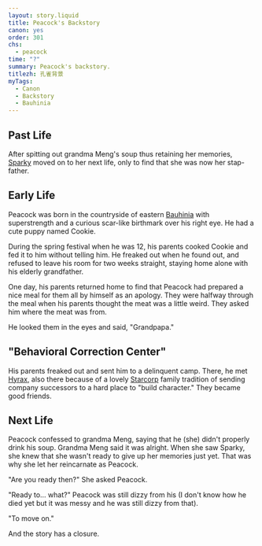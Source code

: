 ```yaml
---
layout: story.liquid
title: Peacock's Backstory
canon: yes
order: 301
chs:
  - peacock
time: "?"
summary: Peacock's backstory.
titlezh: 孔雀背景
myTags:
  - Canon
  - Backstory
  - Bauhinia
---
```


## Past Life

After spitting out grandma Meng's soup thus retaining her memories, [Sparky](../sparky/) moved on to her next life, only to find that she was now her stap-father.

## Early Life

Peacock was born in the countryside of eastern [Bauhinia](/world/bauhinia/) with superstrength and a curious scar-like birthmark over his right eye. He had a cute puppy named Cookie.

During the spring festival when he was 12, his parents cooked Cookie and fed it to him without telling him. He freaked out when he found out, and refused to leave his room for two weeks straight, staying home alone with his elderly grandfather.

One day, his parents returned home to find that Peacock had prepared a nice meal for them all by himself as an apology. They were halfway through the meal when his parents thought the meat was a little weird. They asked him where the meat was from.

He looked them in the eyes and said, "Grandpapa."

## "Behavioral Correction Center"

His parents freaked out and sent him to a delinquent camp. There, he met [Hyrax](/characters/minor#hyrax/), also there because of a lovely [Starcorp](/world/bauhinia/starcorp/) family tradition of sending company successors to a hard place to "build character." They became good friends.

## Next Life

Peacock confessed to grandma Meng, saying that he (she) didn't properly drink his soup. Grandma Meng said it was alright. When she saw Sparky, she knew that she wasn't ready to give up her memories just yet. That was why she let her reincarnate as Peacock.

"Are you ready then?" She asked Peacock.

"Ready to… what?" Peacock was still dizzy from his (I don't know how he died yet but it was messy and he was still dizzy from that).

"To move on."

And the story has a closure.
